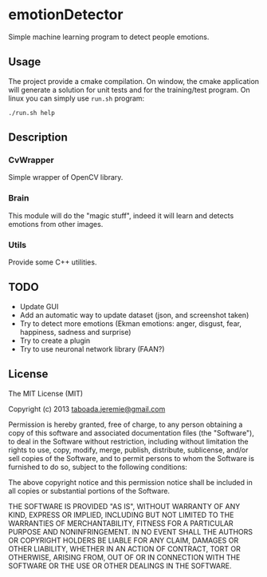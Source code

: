 emotionDetector
===============

Simple machine learning program to detect people emotions.

Usage
-----

The project provide a cmake compilation. On window, the cmake application will generate a solution for unit tests and for the training/test program. On linux you can simply use `run.sh` program:

```
./run.sh help
```

Description
-----------

### CvWrapper

Simple wrapper of OpenCV library.

### Brain

This module will do the "magic stuff", indeed it will learn and detects emotions from other images.

### Utils

Provide some C++ utilities.

TODO
----

- Update GUI
- Add an automatic way to update dataset (json, and screenshot taken)
- Try to detect more emotions (Ekman emotions: anger, disgust, fear, happiness, sadness and surprise)
- Try to create a plugin
- Try to use neuronal network library (FAAN?)

License
-------

The MIT License (MIT)

Copyright (c) 2013 taboada.jeremie@gmail.com

Permission is hereby granted, free of charge, to any person obtaining a copy
of this software and associated documentation files (the "Software"), to deal
in the Software without restriction, including without limitation the rights
to use, copy, modify, merge, publish, distribute, sublicense, and/or sell
copies of the Software, and to permit persons to whom the Software is
furnished to do so, subject to the following conditions:

The above copyright notice and this permission notice shall be included in
all copies or substantial portions of the Software.

THE SOFTWARE IS PROVIDED "AS IS", WITHOUT WARRANTY OF ANY KIND, EXPRESS OR
IMPLIED, INCLUDING BUT NOT LIMITED TO THE WARRANTIES OF MERCHANTABILITY,
FITNESS FOR A PARTICULAR PURPOSE AND NONINFRINGEMENT. IN NO EVENT SHALL THE
AUTHORS OR COPYRIGHT HOLDERS BE LIABLE FOR ANY CLAIM, DAMAGES OR OTHER
LIABILITY, WHETHER IN AN ACTION OF CONTRACT, TORT OR OTHERWISE, ARISING FROM,
OUT OF OR IN CONNECTION WITH THE SOFTWARE OR THE USE OR OTHER DEALINGS IN
THE SOFTWARE.
